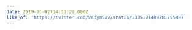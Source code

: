 ```yaml
---
date: 2019-06-02T14:53:28.000Z
like_of: 'https://twitter.com/VadymSvv/status/1135171489781755907'
---
```


